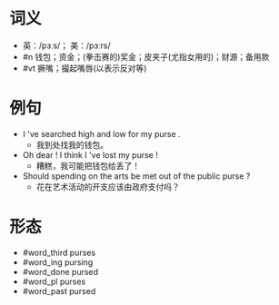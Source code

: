 # 词义
- 英：/pɜːs/； 美：/pɜːrs/
- #n 钱包；资金；(拳击赛的)奖金；皮夹子(尤指女用的)；财源；备用款
- #vt 撅嘴；撮起嘴唇(以表示反对等)
# 例句
- I 've searched high and low for my purse .
	- 我到处找我的钱包。
- Oh dear ! I think I 've lost my purse !
	- 糟糕，我可能把钱包给丢了！
- Should spending on the arts be met out of the public purse ?
	- 花在艺术活动的开支应该由政府支付吗？
# 形态
- #word_third purses
- #word_ing pursing
- #word_done pursed
- #word_pl purses
- #word_past pursed
